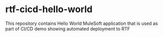 # rtf-cicd-hello-world
This repository contains Hello World MuleSoft application that is used as part of CI/CD demo showing automated deployment to RTF

